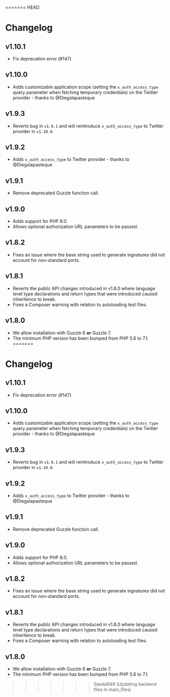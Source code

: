 <<<<<<< HEAD
# Changelog

## v1.10.1

- Fix deprecation error (#147)

## v1.10.0

- Adds customizable application scope (setting the `x_auth_access_type` query parameter when fetching temporary credentials) on the Twitter provider - thanks to @Diegslapasteque

## v1.9.3

- Reverts bug in `v1.9.1` and will reintroduce `x_auth_access_type` to Twitter provider in `v1.10.0`.

## v1.9.2

- Adds `x_auth_access_type` to Twitter provider - thanks to @Diegslapasteque

## v1.9.1

- Remove deprecated Guzzle function call.

## v1.9.0

- Adds support for PHP 8.0.
- Allows optional authorization URL parameters to be passed.

## v1.8.2

- Fixes an issue where the base string used to generate signatures did not account for non-standard ports.

## v1.8.1

- Reverts the public API changes introduced in v1.8.0 where language level type declarations and return types that were introduced caused inheritence to break.
- Fixes a Composer warning with relation to autoloading test files.

## v1.8.0

- We allow installation with Guzzle 6 **or** Guzzle 7.
- The minimum PHP version has been bumped from PHP 5.6 to 7.1.
=======
# Changelog

## v1.10.1

- Fix deprecation error (#147)

## v1.10.0

- Adds customizable application scope (setting the `x_auth_access_type` query parameter when fetching temporary credentials) on the Twitter provider - thanks to @Diegslapasteque

## v1.9.3

- Reverts bug in `v1.9.1` and will reintroduce `x_auth_access_type` to Twitter provider in `v1.10.0`.

## v1.9.2

- Adds `x_auth_access_type` to Twitter provider - thanks to @Diegslapasteque

## v1.9.1

- Remove deprecated Guzzle function call.

## v1.9.0

- Adds support for PHP 8.0.
- Allows optional authorization URL parameters to be passed.

## v1.8.2

- Fixes an issue where the base string used to generate signatures did not account for non-standard ports.

## v1.8.1

- Reverts the public API changes introduced in v1.8.0 where language level type declarations and return types that were introduced caused inheritence to break.
- Fixes a Composer warning with relation to autoloading test files.

## v1.8.0

- We allow installation with Guzzle 6 **or** Guzzle 7.
- The minimum PHP version has been bumped from PHP 5.6 to 7.1.
>>>>>>> 0aeda949 (Updating backend files in main_files)
